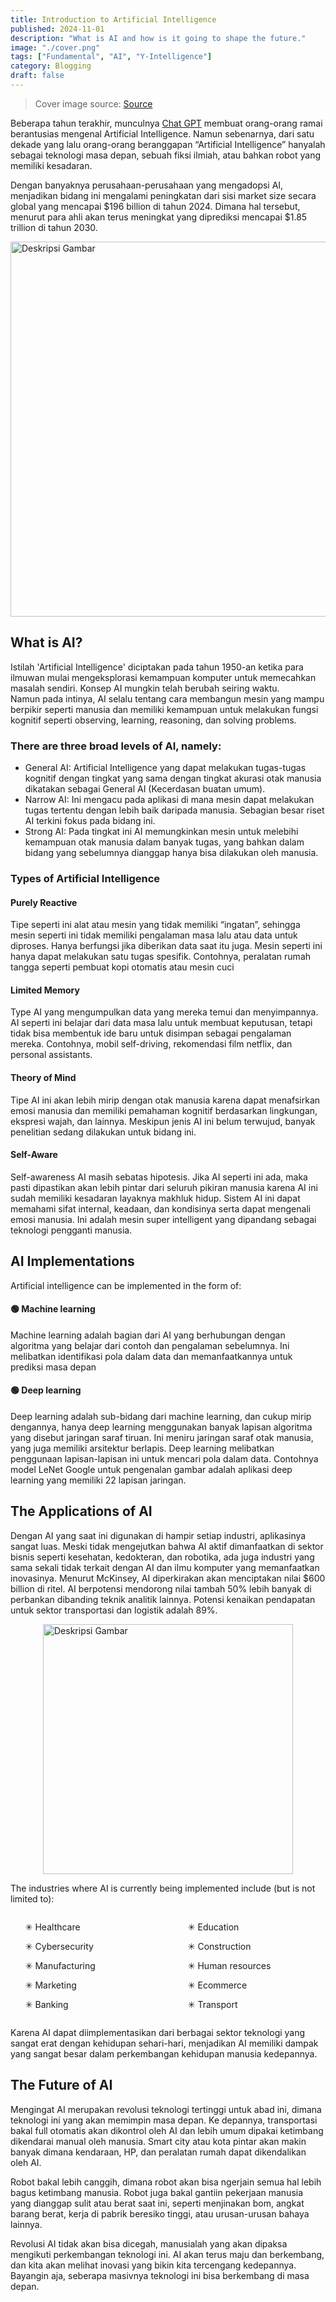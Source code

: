 ```yaml
---
title: Introduction to Artificial Intelligence
published: 2024-11-01
description: "What is AI and how is it going to shape the future."
image: "./cover.png"
tags: ["Fundamental", "AI", "Y-Intelligence"]
category: Blogging
draft: false
---
```


> Cover image source: [Source](https://mir-s3-cdn-cf.behance.net/projects/max_808/276997211223479.Y3JvcCwxNTAwLDExNzMsMCwxNjM.png)

Beberapa tahun terakhir, munculnya
[Chat GPT](https://chatgpt.com/) membuat orang-orang
ramai berantusias mengenal
Artificial Intelligence. Namun
sebenarnya, dari satu dekade yang
lalu orang-orang beranggapan
“Artificial Intelligence” hanyalah sebagai
teknologi masa depan, sebuah fiksi
ilmiah, atau bahkan robot yang
memiliki kesadaran.

<p>Dengan banyaknya
perusahaan-perusahaan yang
mengadopsi AI, menjadikan bidang
ini mengalami peningkatan dari sisi
market size secara global yang
mencapai $196 billion di tahun 2024.
Dimana hal tersebut, menurut para
ahli akan terus meningkat yang
diprediksi mencapai $1.85 trillion di
tahun 2030.</p>


<img src="/ai-market-size.png" alt="Deskripsi Gambar" width="600" style="display: block; margin: auto;" >


## What is AI?

Istilah 'Artificial Intelligence'
diciptakan pada tahun
1950-an ketika para ilmuwan
mulai mengeksplorasi
kemampuan komputer untuk
memecahkan masalah
sendiri. Konsep AI mungkin telah
berubah seiring waktu.                                                                                                   
Namun pada intinya, AI selalu
tentang cara membangun
mesin yang mampu
berpikir seperti manusia dan
memiliki kemampuan untuk
melakukan fungsi kognitif
seperti observing,
learning, reasoning, dan solving
problems.

### There are three broad levels of AI, namely:
- General AI: Artificial Intelligence
yang dapat melakukan tugas-tugas kognitif dengan
tingkat yang sama dengan tingkat
akurasi otak manusia dikatakan
sebagai General AI (Kecerdasan
buatan umum).
- Narrow AI: Ini mengacu pada
aplikasi di mana mesin dapat melakukan tugas tertentu dengan
lebih baik daripada manusia.
Sebagian besar riset AI terkini
fokus pada bidang ini.
- Strong AI: Pada tingkat ini AI
memungkinkan mesin untuk melebihi kemampuan otak
manusia dalam banyak tugas,
yang bahkan dalam bidang yang
sebelumnya dianggap hanya bisa
dilakukan oleh manusia.

### Types of Artificial Intelligence
#### Purely Reactive
Tipe seperti ini alat atau mesin
yang tidak memiliki
“ingatan”, sehingga
mesin seperti ini tidak
memiliki pengalaman
masa lalu atau data
untuk diproses. Hanya
berfungsi jika diberikan
data saat itu juga.
Mesin seperti ini hanya
dapat melakukan satu
tugas spesifik.
Contohnya, peralatan
rumah tangga seperti
pembuat kopi otomatis
atau mesin cuci
#### Limited Memory
Type AI yang
mengumpulkan data
yang mereka temui dan
menyimpannya. AI
seperti ini belajar dari
data masa lalu untuk
membuat keputusan,
tetapi tidak bisa
membentuk ide baru
untuk disimpan sebagai
pengalaman mereka.
Contohnya, mobil
self-driving,
rekomendasi film
netflix, dan personal
assistants.
#### Theory of Mind
Tipe AI ini akan lebih
mirip dengan otak
manusia karena dapat
menafsirkan emosi
manusia dan memiliki
pemahaman kognitif
berdasarkan
lingkungan, ekspresi
wajah, dan lainnya.
Meskipun jenis AI ini
belum terwujud,
banyak penelitian
sedang dilakukan untuk
bidang ini.
#### Self-Aware
Self-awareness AI masih
sebatas hipotesis. Jika AI
seperti ini ada, maka
pasti dipastikan akan
lebih pintar dari seluruh
pikiran manusia karena
AI ini sudah memiliki
kesadaran layaknya
makhluk hidup. Sistem
AI ini dapat memahami
sifat internal, keadaan,
dan kondisinya serta
dapat mengenali emosi
manusia. Ini adalah
mesin super intelligent
yang dipandang sebagai
teknologi pengganti
manusia.


## AI Implementations
Artificial intelligence can be implemented in the form of:
#### 🟢 Machine learning
Machine learning adalah bagian dari AI yang
berhubungan dengan algoritma yang belajar dari
contoh dan pengalaman sebelumnya. Ini
melibatkan identifikasi pola dalam data dan
memanfaatkannya untuk prediksi masa depan
#### 🟢 Deep learning
Deep learning adalah sub-bidang dari machine
learning, dan cukup mirip dengannya, hanya deep
learning menggunakan banyak lapisan algoritma
yang disebut jaringan saraf tiruan. Ini meniru
jaringan saraf otak manusia, yang juga memiliki
arsitektur berlapis. Deep learning melibatkan
penggunaan lapisan-lapisan ini untuk mencari
pola dalam data. Contohnya model LeNet Google
untuk pengenalan gambar adalah aplikasi deep
learning yang memiliki 22 lapisan jaringan.

## The Applications of AI
Dengan AI yang saat ini digunakan di hampir setiap industri, aplikasinya sangat luas. Meski tidak
mengejutkan bahwa AI aktif dimanfaatkan di sektor bisnis seperti kesehatan, kedokteran, dan robotika, ada
juga industri yang sama sekali tidak terkait dengan AI dan ilmu komputer yang memanfaatkan inovasinya.
Menurut McKinsey, AI diperkirakan akan menciptakan nilai $600 billion di ritel. AI berpotensi mendorong
nilai tambah 50% lebih banyak di perbankan dibanding teknik analitik lainnya. Potensi kenaikan pendapatan
untuk sektor transportasi dan logistik adalah 89%.


<img src="/ai-analytic.png" alt="Deskripsi Gambar" width="400" height="400" style="display: block; margin: auto;" >

The industries where AI is currently being
implemented include (but is not
limited to):

<div style="display: flex; flex-wrap: wrap; gap: 1rem;">
  <div style="flex: 1 1 45%;">
    <ul>✳ Healthcare</ul> 
    <ul>✳ Cybersecurity</ul> 
    <ul>✳ Manufacturing</ul>  
    <ul>✳ Marketing</ul>
    <ul>✳ Banking</ul> 
  </div>
  <div style="flex: 1 1 45%;"> 
    <ul>✳ Education</ul>  
    <ul>✳ Construction</ul>  
    <ul>✳ Human resources</ul>  
    <ul>✳ Ecommerce</ul> 
    <ul>✳ Transport</ul>
  </div>
</div>

Karena AI dapat diimplementasikan dari berbagai
sektor teknologi yang sangat erat dengan
kehidupan sehari-hari, menjadikan AI memiliki
dampak yang sangat besar dalam perkembangan
kehidupan manusia kedepannya.

## The Future of AI
Mengingat AI merupakan revolusi teknologi tertinggi untuk abad ini, dimana teknologi ini yang akan
memimpin masa depan. Ke depannya, transportasi bakal full otomatis akan dikontrol oleh AI dan lebih
umum dipakai ketimbang dikendarai manual oleh manusia. Smart city atau kota pintar akan makin banyak
dimana kendaraan, HP, dan peralatan rumah dapat dikendalikan oleh AI.

Robot bakal lebih canggih, dimana robot akan bisa ngerjain semua hal lebih bagus ketimbang manusia.
Robot juga bakal gantiin pekerjaan manusia yang dianggap sulit atau berat saat ini, seperti menjinakan
bom, angkat barang berat, kerja di pabrik beresiko tinggi, atau urusan-urusan bahaya lainnya.

Revolusi AI tidak akan bisa dicegah, manusialah yang akan dipaksa mengikuti perkembangan teknologi ini.
AI akan terus maju dan berkembang, dan kita akan melihat inovasi yang bikin kita tercengang kedepannya.
Bayangin aja, seberapa masivnya teknologi ini bisa berkembang di masa depan.